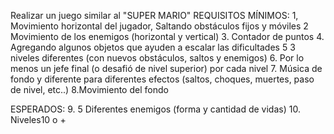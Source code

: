 Realizar un juego similar al "SUPER MARIO"
REQUISITOS 
MÍNIMOS:
1, Movimiento horizontal del jugador, Saltando obstáculos fijos y móviles
2 Movimiento de los enemigos (horizontal y vertical)
3. Contador de puntos
4. Agregando algunos objetos que ayuden a escalar las dificultades
5  3 niveles diferentes (con nuevos obstáculos, saltos y enemigos)
6. Por lo menos un jefe final (o desafió de nivel superior) por cada nivel
7. Música de fondo y diferente para diferentes efectos (saltos, choques, muertes, paso de nivel, etc..)
8.Movimiento del fondo


 ESPERADOS: 
9. 5 Diferentes enemigos (forma y cantidad de vidas)
10. Niveles10 o +
